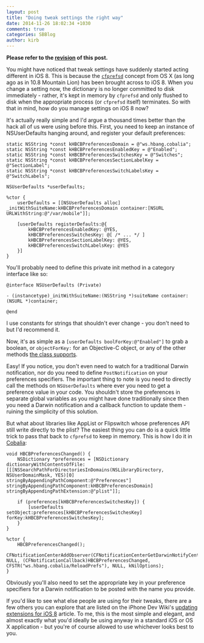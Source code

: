 ```yaml
---
layout: post
title: "Doing tweak settings the right way"
date: 2014-11-26 18:02:34 +1030
comments: true
categories: SBBlog
author: kirb
---
```


**Please refer to the [revision](/2015/02/settings-the-right-way-redux/) of this post.**

You might have noticed that tweak settings have suddenly started acting different in iOS 8. This is because the [`cfprefsd`](https://developer.apple.com/library/mac/documentation/Darwin/Reference/ManPages/man8/cfprefsd.8.html) concept from OS X (as long ago as in 10.8 Mountain Lion) has been brought across to iOS 8. When you change a setting now, the dictionary is no longer committed to disk immediately - rather, it's kept in memory by `cfprefsd` and only flushed to disk when the appropriate process (or `cfprefsd` itself) terminates. So with that in mind, how do you manage settings on iOS 8 now?

It's actually really simple and I'd argue a thousand times better than the hack all of us were using before this. First, you need to keep an instance of NSUserDefaults hanging around, and register your default preferences:

```objc
static NSString *const kHBCBPreferencesDomain = @"ws.hbang.cobalia";
static NSString *const kHBCBPreferencesEnabledKey = @"Enabled";
static NSString *const kHBCBPreferencesSwitchesKey = @"Switches";
static NSString *const kHBCBPreferencesSectionLabelKey = @"SectionLabel";
static NSString *const kHBCBPreferencesSwitchLabelsKey = @"SwitchLabels";

NSUserDefaults *userDefaults;

%ctor {
	userDefaults = [[NSUserDefaults alloc] _initWithSuiteName:kHBCBPreferencesDomain container:[NSURL URLWithString:@"/var/mobile"]];

	[userDefaults registerDefaults:@{
		kHBCBPreferencesEnabledKey: @YES,
		kHBCBPreferencesSwitchesKey: @[ /* ... */ ]
		kHBCBPreferencesSectionLabelKey: @YES,
		kHBCBPreferencesSwitchLabelsKey: @YES
	}]
}
```

You'll probably need to define this private init method in a category interface like so:

```objc
@interface NSUserDefaults (Private)

- (instancetype)_initWithSuiteName:(NSString *)suiteName container:(NSURL *)container;

@end
```

I use constants for strings that shouldn't ever change - you don't need to but I'd recommend it.

Now, it's as simple as a `[userDefaults boolForKey:@"Enabled"]` to grab a boolean, or `objectForKey:` for an Objective-C object, or any of the other methods [the class supports](https://developer.apple.com/Library/ios/documentation/Cocoa/Reference/Foundation/Classes/NSUserDefaults_Class/index.html).

Easy! If you notice, you don't even need to watch for a traditional Darwin notification, nor do you need to define `PostNotification` on your preferences specifiers. The important thing to note is you need to directly call the methods on `NSUserDefaults` where ever you need to get a preference value in your code. You shouldn't store the preferences in separate global variables as you might have done traditionally since then you need a Darwin notification and a callback function to update them - ruining the simplicity of this solution.

But what about libraries like AppList or Flipswitch whose preferences API still write directly to the plist? The easiest thing you can do is a quick little trick to pass that back to `cfprefsd` to keep in memory. This is how I do it in [Cobalia](https://github.com/hbang/Cobalia/blob/master/Tweak.xm):

```objc
void HBCBPreferencesChanged() {
	NSDictionary *preferences = [NSDictionary dictionaryWithContentsOfFile:[[[NSSearchPathForDirectoriesInDomains(NSLibraryDirectory, NSUserDomainMask, YES)[0] stringByAppendingPathComponent:@"Preferences"] stringByAppendingPathComponent:kHBCBPreferencesDomain] stringByAppendingPathExtension:@"plist"]];

	if (preferences[kHBCBPreferencesSwitchesKey]) {
		[userDefaults setObject:preferences[kHBCBPreferencesSwitchesKey] forKey:kHBCBPreferencesSwitchesKey];
	}
}

%ctor {
	HBCBPreferencesChanged();
	CFNotificationCenterAddObserver(CFNotificationCenterGetDarwinNotifyCenter(), NULL, (CFNotificationCallback)HBCBPreferencesChanged, CFSTR("ws.hbang.cobalia/ReloadPrefs"), NULL, kNilOptions);
}
```

Obviously you'll also need to set the appropriate key in your preference specifiers for a Darwin notification to be posted with the name you provide.

If you'd like to see what else people are using for their tweaks, there are a few others you can explore that are listed on the iPhone Dev Wiki's [updating extensions for iOS 8](http://iphonedevwiki.net/index.php/Updating_extensions_for_iOS_8#Preference_saving) article. To me, this is the most simple and elegant, and almost exactly what you'd ideally be using anyway in a standard iOS or OS X application - but you're of course allowed to use whichever looks best to you.
